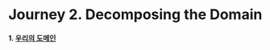 # Journey 2. Decomposing the Domain

#### 1. [우리의 도메인](https://github.com/dhslrl321/cqrs-journey-korean-ver/blob/master/part01-journey/journey01/01.우리의%20도메인.mdwn)
